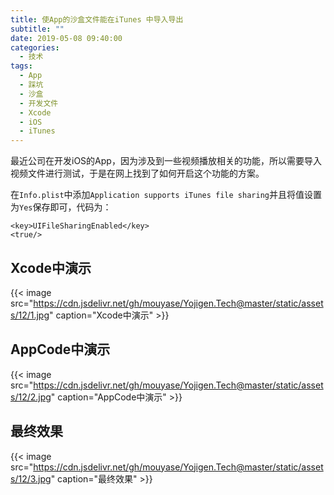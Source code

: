 ```yaml
---
title: 使App的沙盒文件能在iTunes 中导入导出
subtitle: ""
date: 2019-05-08 09:40:00
categories: 
  - 技术
tags: 
  - App
  - 踩坑
  - 沙盒
  - 开发文件
  - Xcode
  - iOS
  - iTunes
---
```



最近公司在开发iOS的App，因为涉及到一些视频播放相关的功能，所以需要导入视频文件进行测试，于是在网上找到了如何开启这个功能的方案。

在`Info.plist`中添加`Application supports iTunes file sharing`并且将值设置为`Yes`保存即可，代码为：

```
<key>UIFileSharingEnabled</key>
<true/>
```
## Xcode中演示

{{< image src="https://cdn.jsdelivr.net/gh/mouyase/Yojigen.Tech@master/static/assets/12/1.jpg" caption="Xcode中演示" >}}

## AppCode中演示

{{< image src="https://cdn.jsdelivr.net/gh/mouyase/Yojigen.Tech@master/static/assets/12/2.jpg" caption="AppCode中演示" >}}

## 最终效果

{{< image src="https://cdn.jsdelivr.net/gh/mouyase/Yojigen.Tech@master/static/assets/12/3.jpg" caption="最终效果" >}}